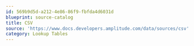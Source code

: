 ```yaml
---
id: 569b9d5d-a212-4e86-86f9-fbfda4d6031d
blueprint: source-catalog
title: CSV
source: 'https://www.docs.developers.amplitude.com/data/sources/csv'
category: Lookup Tables
---
```

